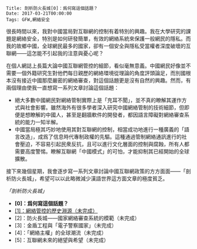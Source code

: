     Title: 剖析防火長城[0]：爲何寫這個話題？
    Date: 2017-03-21T00:00:00
    Tags: GFW,網絡安全

很長時間以來，我對中國當局對互聯網的控制有着特別的興趣。我在大學研究的課題是網絡安全，特別是如何研發簡單，有效的網絡系統來保護一般網民的隱私。而我的故鄉中國，全球網民最多的國家，卻有一個安全與隱私受當權者深度破壞的互聯網——這怎能不引起我的注意與憂心呢？

<!-- more -->

在個人網誌上長篇大論中國互聯網管控的細節，看似毫無意義。中國網民好像並不需要一個外籍研究生對他們每日親歷的網絡環境從理論的角度評頭論足，而別國根本沒有接近中國那麼嚴密的網絡審查，對這個話題更是沒有自然的興趣。然而，有兩個理由使我一直想寫一系列文章討論這個話題：

-   絕大多數中國網民對網絡管制實際上是「充耳不聞」，並不真的瞭解其運作方式與社會影響。雖然海外有很多學者深入研究中國網絡管制的技術細節，但即便是想瞭解的中國人，甚至是翻牆軟件的開發者，都因語言障礙對網絡審查系統的能力一知半解。
-   中國當局極其巧妙地使用其對互聯網的控制，相當成功地進行一種廣義的「語言改造」，成爲了信息時代專制政權的先驅。這種通過管制網絡通訊進行的社會壓迫，不容易引起民衆反抗，且可以進行文化層面的控制與腐蝕，所有人都需要高度警惕。瞭解互聯網「中國模式」的可怕，才能抑制其已經開始的全球擴散。

接下來幾個星期，我會逐步寫一系列文章討論中國互聯網政策的方方面面——「剖析防火長城」，希望可以以此略微減少漢語世界這方面文章的極度貧乏。

*「剖析防火長城」*

-   **\[0]：爲何寫這個話題？**
-   <a href="/2017/04/gfw-01-history.html">[1]：網絡管控的歷史淵源（未完成）</a>
-   <span class="text-muted">\[2]：防火長城——國家網絡審查系統的模範（未完成）</span>
-   <span class="text-muted">\[3]：金盾工程與「電子警察國家」（未完成）</span>
-   <span class="text-muted">\[4]：「網絡主權」的全球潮流（未完成）</span>
-   <span class="text-muted">\[5]：互聯網未來的絕望與希望（未完成）</span>
